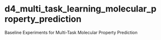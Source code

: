 # d4_multi_task_learning_molecular_property_prediction
Baseline Experiments for Multi-Task Molecular Property Prediction 
